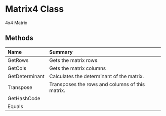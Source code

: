 # Matrix4 Class

4x4 Matrix

## Methods

| Name | Summary | 
| :- | :- | 
| GetRows | Gets the matrix rows | 
| GetCols | Gets the matrix columns | 
| GetDeterminant | Calculates the determinant of the matrix. | 
| Transpose | Transposes the rows and columns of this matrix. | 
| GetHashCode |  | 
| Equals |  | 


